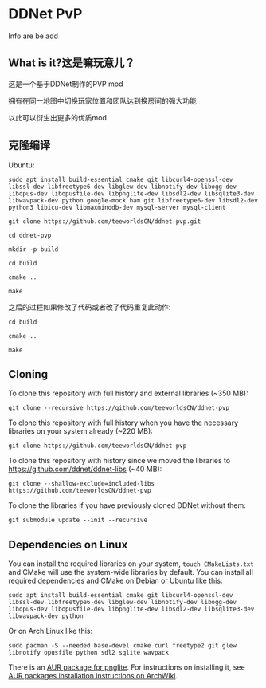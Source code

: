 DDNet PvP
===

Info are be add

What is it?这是嘛玩意儿？
------------------------

这是一个基于DDNet制作的PVP mod

拥有在同一地图中切换玩家位置和团队达到换房间的强大功能

以此可以衍生出更多的优质mod

克隆编译
--------
Ubuntu:
    
    sudo apt install build-essential cmake git libcurl4-openssl-dev libssl-dev libfreetype6-dev libglew-dev libnotify-dev libogg-dev libopus-dev libopusfile-dev libpnglite-dev libsdl2-dev libsqlite3-dev libwavpack-dev python google-mock bam git libfreetype6-dev libsdl2-dev python3 libicu-dev libmaxminddb-dev mysql-server mysql-client
    
    git clone https://github.com/teeworldsCN/ddnet-pvp.git
    
    cd ddnet-pvp
    
    mkdir -p build
    
    cd build
    
    cmake ..
    
    make

之后的过程如果修改了代码或者改了代码重复此动作:

    cd build
    
    cmake ..

    make

Cloning
-------

To clone this repository with full history and external libraries (~350 MB):

    git clone --recursive https://github.com/teeworldsCN/ddnet-pvp

To clone this repository with full history when you have the necessary libraries on your system already (~220 MB):

    git clone https://github.com/teeworldsCN/ddnet-pvp

To clone this repository with history since we moved the libraries to https://github.com/ddnet/ddnet-libs (~40 MB):

    git clone --shallow-exclude=included-libs https://github.com/teeworldsCN/ddnet-pvp

To clone the libraries if you have previously cloned DDNet without them:

    git submodule update --init --recursive

Dependencies on Linux
---------------------

You can install the required libraries on your system, `touch CMakeLists.txt` and CMake will use the system-wide libraries by default. You can install all required dependencies and CMake on Debian or Ubuntu like this:

    sudo apt install build-essential cmake git libcurl4-openssl-dev libssl-dev libfreetype6-dev libglew-dev libnotify-dev libogg-dev libopus-dev libopusfile-dev libpnglite-dev libsdl2-dev libsqlite3-dev libwavpack-dev python

Or on Arch Linux like this:

    sudo pacman -S --needed base-devel cmake curl freetype2 git glew libnotify opusfile python sdl2 sqlite wavpack

There is an [AUR package for pnglite](https://aur.archlinux.org/packages/pnglite/). For instructions on installing it, see [AUR packages installation instructions on ArchWiki](https://wiki.archlinux.org/index.php/Arch_User_Repository#Installing_packages).

